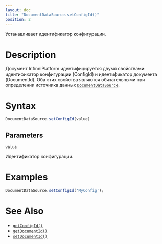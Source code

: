 ```yaml
---
layout: doc
title: "DocumentDataSource.setConfigId()"
position: 2
---
```


Устанавливает идентификатор конфигурации.

# Description

Документ InfinniPlatform идентифицируется двумя свойствами: идентификатор конфигурации (ConfigId) и
идентификатор документа (DocumentId). Оба этих свойства являются обязательными при определении
источника данных [`DocumentDataSource`](../).

# Syntax

```js
DocumentDataSource.setConfigId(value)
```

## Parameters

`value`

Идентификатор конфигурации.

# Examples

```js
DocumentDataSource.setConfigId('MyConfig');
```

# See Also

* [`getConfigId()`](../DocumentDataSource.getConfigId/)
* [`getDocumentId()`](../DocumentDataSource.getDocumentId/)
* [`setDocumentId()`](../DocumentDataSource.setDocumentId/)
